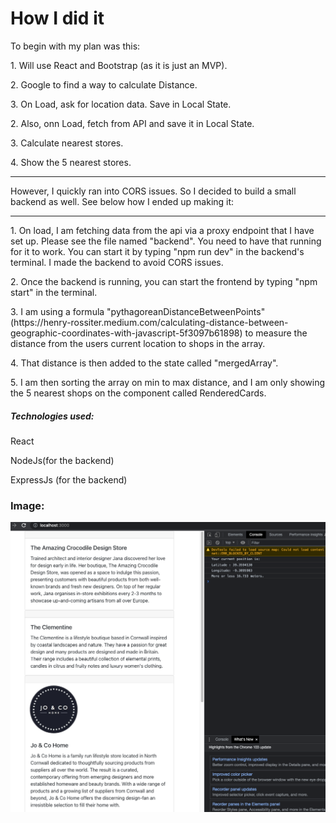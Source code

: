 <h1>How I did it</h1>

<p>To begin with my plan was this: </p>

<p>1. Will use React and Bootstrap (as it is just an MVP). </p>
<p>2. Google to find a way to calculate Distance.  </p>
<p>3. On Load, ask for location data. Save in Local State.</p>
<p>2. Also, onn Load,  fetch from API and save it in Local State. </p>
<p>3. Calculate nearest stores. </p>
<p>4. Show the 5 nearest stores. </p>

<hr>
<p>However, I quickly ran into CORS issues. So I decided to build a small backend as well. See below how I ended up making it:</p>
<hr>
<p>1. On load, I am fetching data from the api via a proxy endpoint that I have set up. Please see the file named "backend". You need to have that running for it to work. You can start it by typing "npm run dev" in the backend's terminal. I made the backend to avoid CORS issues.</p>

<p>2. Once the backend is running, you can start the frontend by typing "npm start" in the terminal.</p>
<p>3. I am using a formula "pythagoreanDistanceBetweenPoints" (https://henry-rossiter.medium.com/calculating-distance-between-geographic-coordinates-with-javascript-5f3097b61898) to measure the distance from the users current location to shops in the array.</p>
<p>4. That distance is then added to the state called "mergedArray".</p>
<p>5. I am then sorting the array on min to max distance, and I am only showing the 5 nearest shops on the component called RenderedCards.</p>

<h5>Technologies used:</h5>
<p>React</p>
<p>NodeJs(for the backend)</p>
<p>ExpressJs (for the backend)</p>

<h3>Image:</h3>
 <img src="./Screenshot1.png">
